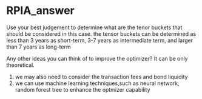 # RPIA_answer
Use your best judgement to determine what are the tenor buckets that should be considered in this case.
the tensor buckets can be determined as less than 3 years as short-term, 3-7 years as intermediate term, and larger than 7 years as long-term

Any other ideas you can think of to improve the optimizer? It can be only theoretical.
1. we may also need to consider the transaction fees and bond liquidity
2. we can use machine learning techniques,such as neural network, random forest tree to enhance the optmizer capability
